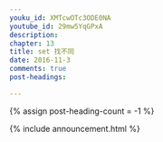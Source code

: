 ```yaml
---
youku_id: XMTcwOTc3ODE0NA
youtube_id: 29mw5YqGPxA
description: 
chapter: 13
title: set 找不同
date: 2016-11-3
comments: true
post-headings:

---
```

{% assign post-heading-count = -1 %}

{% include announcement.html %}